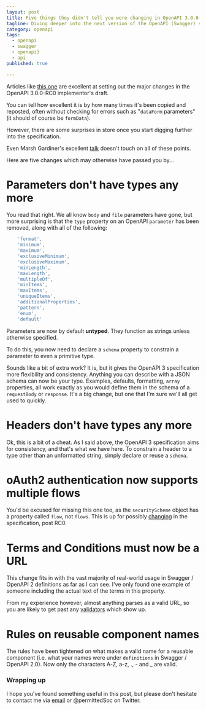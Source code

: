 ```yaml
---
layout: post
title: Five things they didn't tell you were changing in OpenAPI 3.0.0-RC0 
tagline: Diving deeper into the next version of the OpenAPI (Swagger) spec
category: openapi
tags:
  - openapi
  - swagger
  - openapi3
  - api
published: true

---
```

Articles like [this one](https://dzone.com/articles/what-you-need-to-know-about-oas-30) are 
excellent at setting out the major changes in the OpenAPI 3.0.0-RC0 implementor's draft.

You can tell how excellent it is by how many times it's been copied and reposted, often without
checking for errors such as "`dataForm` parameters" (it should of course be `formData`).

However, there are some surprises in store once you start digging further into the specification.

Even Marsh Gardiner's excellent [talk](https://youtu.be/4lBMQteMd6Y) doesn't touch on all of
these points.

Here are five changes which may otherwise have passed you by...

# Parameters don't have types any more

You read that right. We all know `body` and `file` parameters have gone, but more surprising is
that the `type` property on an OpenAPI `parameter` has been removed, along with all of the
following:

```javascript
	'format',
	'minimum',
	'maximum',
	'exclusiveMinimum',
	'exclusiveMaximum',
	'minLength',
	'maxLength',
	'multipleOf',
	'minItems',
	'maxItems',
	'uniqueItems',
	'additionalProperties',
	'pattern',
	'enum',
	'default'
```

Parameters are now by default **untyped**. They function as strings unless otherwise specified.

To do this, you now need to declare a `schema` property to constrain a parameter to even a
primitive type.

Sounds like a bit of extra work? It is, but it gives the OpenAPI 3 specification more 
flexibility and consistency. Anything you can describe with a JSON schema can now be your
type. Examples, defaults, formatting, `array` properties, all work exactly as you would
define them in the schema of a `requestBody` or `response`. It's a big change, but one that I'm sure
we'll all get used to quickly.

# Headers don't have types any more

Ok, this is a bit of a cheat. As I said above, the OpenAPI 3 specification aims for 
consistency, and that's what we have here. To constrain a header to a type other than an
unformatted string, simply declare or reuse a `schema`.

# oAuth2 authentication now supports multiple flows

You'd be excused for missing this one too, as the `securityScheme` object has a property called
`flow`, not `flows`. This is up for possibly [changing](https://github.com/OAI/OpenAPI-Specification/issues/967) in the specification, post RC0.

# Terms and Conditions must now be a URL

This change fits in with the vast majority of real-world usage in Swagger / OpenAPI 2 definitions
as far as I can see. I've only found one example of someone including the actual text of the terms
in this property.

From my experience however, almost anything parses as a valid URL, so you are likely to get past
any [validators](https://github.com/mermade/swagger2openapi) which show up.

# Rules on reusable component names

The rules have been tightened on what makes a valid name for a reusable component (i.e. 
what your names were under `definitions` in Swagger / OpenAPI 2.0). Now only the characters
A-Z, a-z, ., - and _ are valid.

### Wrapping up

I hope you've found something useful in this post, but please don't hesitate to contact me via
[email](mailto:mike.ralphson@gmail.com) or @permittedSoc on Twitter.
